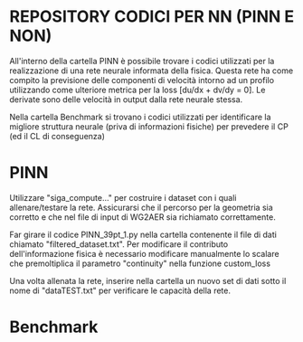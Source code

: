 # REPOSITORY CODICI PER NN (PINN E NON)
All'interno della cartella PINN è possibile trovare i codici utilizzati per la realizzazione di una rete neurale informata della fisica. Questa rete ha come compito la previsione delle componenti di velocità intorno ad un profilo utilizzando  come ulteriore metrica per la loss [du/dx + dv/dy = 0]. Le derivate sono delle velocità in output dalla rete neurale stessa.

Nella cartella Benchmark si trovano i codici utilizzati per identificare la migliore struttura neurale (priva di informazioni fisiche) per prevedere il CP (ed il CL di conseguenza)

# PINN
Utilizzare "siga_compute..." per costruire i dataset con i quali allenare/testare la rete.
Assicurarsi che il percorso per la geometria sia corretto e che nel file di input di WG2AER sia richiamato correttamente.

Far girare il codice PINN_39pt_1.py nella cartella contenente il file di dati chiamato "filtered_dataset.txt".
Per modificare il contributo dell'informazione fisica è necessario modificare manualmente lo scalare che premoltiplica il parametro "continuity" nella funzione custom_loss

Una volta allenata la rete, inserire nella cartella un nuovo set di dati sotto il nome di "dataTEST.txt" per verificare le capacità della rete.

# Benchmark
